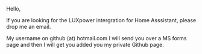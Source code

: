 Hello,

If you are looking for the LUXpower intergration for Home Asssistant, please drop me an email.

My username on github (at) hotmail.com I will send you over a MS forms page and then I will get you added you my private Github page.

